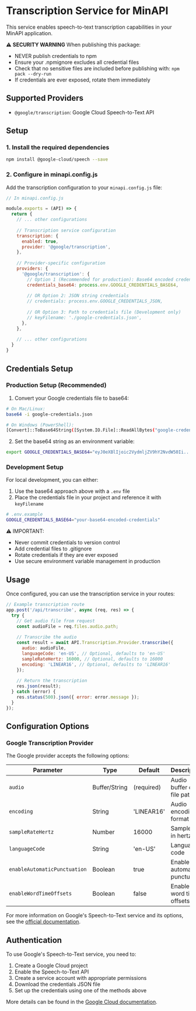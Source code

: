 # Transcription Service for MinAPI

This service enables speech-to-text transcription capabilities in your MinAPI application.

⚠️ **SECURITY WARNING**
When publishing this package:
- NEVER publish credentials to npm
- Ensure your .npmignore excludes all credential files
- Check that no sensitive files are included before publishing with: `npm pack --dry-run`
- If credentials are ever exposed, rotate them immediately

## Supported Providers

- `@google/transcription`: Google Cloud Speech-to-Text API

## Setup

### 1. Install the required dependencies

```bash
npm install @google-cloud/speech --save
```

### 2. Configure in minapi.config.js

Add the transcription configuration to your `minapi.config.js` file:

```javascript
// In minapi.config.js

module.exports = (API) => {
  return {
    // ... other configurations
    
    // Transcription service configuration
    transcription: {
      enabled: true,
      provider: '@google/transcription',
    },
    
    // Provider-specific configuration
    providers: {
      '@google/transcription': {
        // Option 1 (Recommended for production): Base64 encoded credentials
        credentials_base64: process.env.GOOGLE_CREDENTIALS_BASE64,
        
        // OR Option 2: JSON string credentials
        // credentials: process.env.GOOGLE_CREDENTIALS_JSON,
        
        // OR Option 3: Path to credentials file (Development only)
        // keyFilename: './google-credentials.json',
      },
    },
    
    // ... other configurations
  }
}
```

## Credentials Setup

### Production Setup (Recommended)

1. Convert your Google credentials file to base64:
```bash
# On Mac/Linux:
base64 -i google-credentials.json

# On Windows (PowerShell):
[Convert]::ToBase64String([System.IO.File]::ReadAllBytes("google-credentials.json"))
```

2. Set the base64 string as an environment variable:
```bash
export GOOGLE_CREDENTIALS_BASE64="eyJ0eXBlIjoic2VydmljZV9hY2NvdW50Ii..."
```

### Development Setup

For local development, you can either:
1. Use the base64 approach above with a `.env` file
2. Place the credentials file in your project and reference it with `keyFilename`

```bash
# .env.example
GOOGLE_CREDENTIALS_BASE64="your-base64-encoded-credentials"
```

⚠️ IMPORTANT:
- Never commit credentials to version control
- Add credential files to .gitignore
- Rotate credentials if they are ever exposed
- Use secure environment variable management in production

## Usage

Once configured, you can use the transcription service in your routes:

```javascript
// Example transcription route
app.post('/api/transcribe', async (req, res) => {
  try {
    // Get audio file from request
    const audioFile = req.files.audio.path;
    
    // Transcribe the audio
    const result = await API.Transcription.Provider.transcribe({
      audio: audioFile,
      languageCode: 'en-US', // Optional, defaults to 'en-US'
      sampleRateHertz: 16000, // Optional, defaults to 16000
      encoding: 'LINEAR16', // Optional, defaults to 'LINEAR16'
    });
    
    // Return the transcription
    res.json(result);
  } catch (error) {
    res.status(500).json({ error: error.message });
  }
});
```

## Configuration Options

### Google Transcription Provider

The Google provider accepts the following options:

| Parameter | Type | Default | Description |
|---|---|---|---|
| `audio` | Buffer/String | (required) | Audio buffer or file path |
| `encoding` | String | 'LINEAR16' | Audio encoding format |
| `sampleRateHertz` | Number | 16000 | Sample rate in hertz |
| `languageCode` | String | 'en-US' | Language code |
| `enableAutomaticPunctuation` | Boolean | true | Enable automatic punctuation |
| `enableWordTimeOffsets` | Boolean | false | Enable word time offsets |

For more information on Google's Speech-to-Text service and its options, see the [official documentation](https://cloud.google.com/speech-to-text/docs).

## Authentication

To use Google's Speech-to-Text service, you need to:

1. Create a Google Cloud project
2. Enable the Speech-to-Text API
3. Create a service account with appropriate permissions
4. Download the credentials JSON file
5. Set up the credentials using one of the methods above

More details can be found in the [Google Cloud documentation](https://cloud.google.com/speech-to-text/docs/quickstart-client-libraries). 